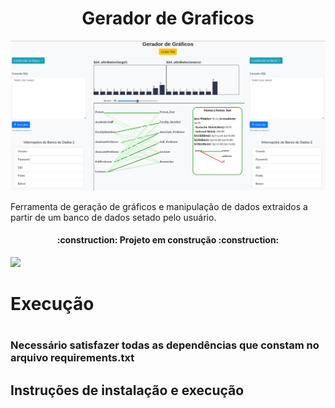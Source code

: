 <h1 align="center"> Gerador de Graficos </h1>

<p align="center"><img src="https://github.com/eletromarlon/Projeto-GeradorDeGraficos/blob/main/printIndex.png"/></p>

<p>Ferramenta de geração de gráficos e manipulação de dados extraidos a partir de um banco de dados setado pelo usuário.</p>

<h4 align="center"> :construction: Projeto em construção :construction:</h4>

<img src="https://cdn-icons-png.flaticon.com/512/4539/4539472.png" style="width: 100px">
<h1>Execução<h1>
<h3>Necessário satisfazer todas as dependências que constam no arquivo requirements.txt</h3>

<h2>Instruções de instalação e execução</h2>

<!--

<h2>Linux (Debian based)</h2>
<p>Em linux vc precisar ter instalado a ferramenta virtualenv. Para obter a mesma:</p>
<br>
<div align="center"><span style="font-family: courier new , sans-serif; font-size: large;"> sudo apt-get install virtualenv </span></div>
<br>
<p>Após a instalação entre na página do projeto e inicie o ambiente virtual para a plena execução do projeto. Para tal, segue:</p>

<div align="center"><span style="font-family: courier new , sans-serif; font-size: large;"> cd /'pasta-do-projeto'</span></div>

<div align="center"><span style="font-family: courier new , sans-serif; font-size: large;"> source venv/bin/activate</span></div>


<p>Após os passos acima abra o seu editor dentro da pasta. Exemplo (com vs code):</p>

<div align="center"><span style="font-family: courier new , sans-serif; font-size: large;"> code .</span></div>

<h2>Windows</h2>
<p>Para a execução no windows também é necessária uma ferramenta de ambiente virtual. Esses passos presupõe que já possua um ambiente python3 funcionando em sua máquina. Para obter a mesma, abra o seu prompt ou o power shell e execute:</p>

<div align="center"><span style="font-family: courier new , sans-serif; font-size: large;"> pip install virtualenv </span></div>

<p>Após a instalação entre na página do projeto e inicie o ambiente virtual para a plena execução do projeto. Para tal, segue:</p>

<div align="center">
    <span style="font-family: courier new , sans-serif; font-size: large;"> cd \'pasta-do-projeto'\</span>
</div>
<br>
<div align="center"><span style="font-family: courier new , sans-serif; font-size: large;"> .\venv\Scripts\activate.ps1 </span></div><br>

<p>Após os passos acima abra o seu editor dentro da pasta. Exemplo (com vs code):</p>

<div align="center"><span style="font-family: courier new , sans-serif; font-size: large;"> code .</span></div><br>
-->